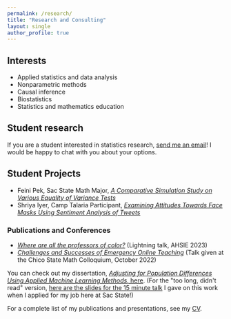 ```yaml
---
permalink: /research/
title: "Research and Consulting"
layout: single
author_profile: true
---
```


## Interests

- Applied statistics and data analysis
- Nonparametric methods 
- Causal inference
- Biostatistics
- Statistics and mathematics education

## Student research

If you are a student interested in statistics research, [send me an email](mailto:perry@csus.edu)! I would be happy to chat with you about your options.

## Student Projects

- Feini Pek, Sac State Math Major, [*A Comparative Simulation Study on Various Equality of Variance Tests*](https://lgpperry.github.io/research/Spring_symp23.pdf)
- Shriya Iyer, Camp Talaria Participant, [*Examining Attitudes Towards Face Masks Using Sentiment Analysis of Tweets*](https://lgpperry.github.io/research/ATHENA_Research_Paper.pdf)

### Publications and Conferences

- [*Where are all the professors of color?*](https://lgpperry.github.io/research/AHSIE2023.pdf) (Lightning talk, AHSIE 2023)
- [*Challenges and Successes of Emergency Online Teaching*](https://lgpperry.github.io/research/Emergency_Online_Teaching_Talk.pdf) (Talk given at the Chico State Math Colloquium, October 2022)

You can check out my dissertation, [*Adjusting for Population Differences Using Applied Machine Learning Methods*, here](https://escholarship.org/uc/item/5ng9c2bn#main). (For the "too long, didn't read" version, [here are the slides for the 15 minute talk](https://lgpperry.github.io/research/ResearchTalk_CSUS.pdf) I gave on this work when I applied for my job here at Sac State!)

For a complete list of my publications and presentations, see my [CV](https://lgpperry.github.io/PerryCV.pdf). 
